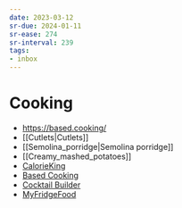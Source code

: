 ```yaml
---
date: 2023-03-12
sr-due: 2024-01-11
sr-ease: 274
sr-interval: 239
tags:
- inbox
---
```


# Cooking

- <https://based.cooking/>
- [[Cutlets|Cutlets]]
- [[Semolina_porridge|Semolina porridge]]
- [[Creamy_mashed_potatoes]]
- [CalorieKing](https://www.calorieking.com/us/en/)
- [Based Cooking](https://based.cooking/)
- [Cocktail Builder](https://www.cocktailbuilder.com/)
- [MyFridgeFood](https://myfridgefood.com/)
